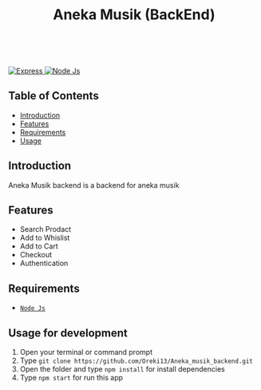 <h1 align='center'>Aneka Musik (BackEnd)</h1><br/><br /><br />

<br/>

<a href="#">
  <img src="https://img.shields.io/badge/Express.js-4.x-orange.svg?style=rounded-square" alt="Express">
</a>
<a href="#">
  <img src="https://img.shields.io/badge/Node.js-v.10.16-green.svg?style=rounded-square" alt="Node Js">
</a>

## Table of Contents

- [Introduction](#introduction)
- [Features](#features)
- [Requirements](#requirements)
- [Usage](#usage-for-development)

## Introduction

Aneka Musik backend is a backend for aneka musik

## Features

- Search Prodact
- Add to Whislist
- Add to Cart
- Checkout
- Authentication

## Requirements

- [`Node Js`](https://nodejs.org/en/)

## Usage for development

1. Open your terminal or command prompt
2. Type `git clone https://github.com/Oreki13/Aneka_musik_backend.git`
3. Open the folder and type `npm install` for install dependencies
4. Type `npm start` for run this app
